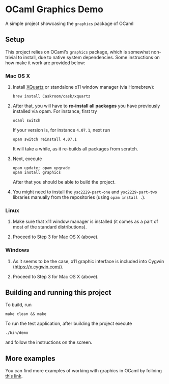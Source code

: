 # OCaml Graphics Demo

A simple project showcasing the `graphics` package of OCaml

## Setup

This project relies on OCaml's `graphics` package, which is somewhat
non-trivial to install, due to native system dependencies. Some
instructions on how make it work are provided below:

### Mac OS X

1. Install [XQuartz](https://www.xquartz.org/) or standalone 
   x11 window manager (via Homebrew):  

    ```
    brew install Caskroom/cask/xquartz 
    ```
2. After that, you will have to **re-install all packages** you have previously 
   installed via opam. For instance, first try

   ```
   ocaml switch
   ```

   If your version is, for instance `4.07.1`, next run

   ```
   opam switch reinstall 4.07.1
   ```

   It will take a while, as it re-builds all packages from scratch.

3. Next, execute

   ```
   opam update; opam upgrade 
   opam install graphics
   ```

   After that you should be able to build the project.

4. You might need to install the `ysc2229-part-one` and
   `ysc2229-part-two` libraries manually from the repositories (using
   `opam install .`).
 

### Linux

1. Make sure that x11 window manager is installed (it comes as a part
   of most of the standard distributions).

2. Proceed to Step 3 for Mac OS X (above).


### Windows

1. As it seems to be the case, x11 graphic interface is included into
   Cygwin (https://x.cygwin.com/).

2. Proceed to Step 3 for Mac OS X (above).


## Building and running this project

To build, run

```
make clean && make
```

To run the test application, after building the project execute

```
./bin/demo
```

and follow the instructions on the screen.

## More examples

You can find more examples of working with graphics in OCaml by
folloing
[this link](https://caml.inria.fr/pub/docs/oreilly-book/html/book-ora048.html).





